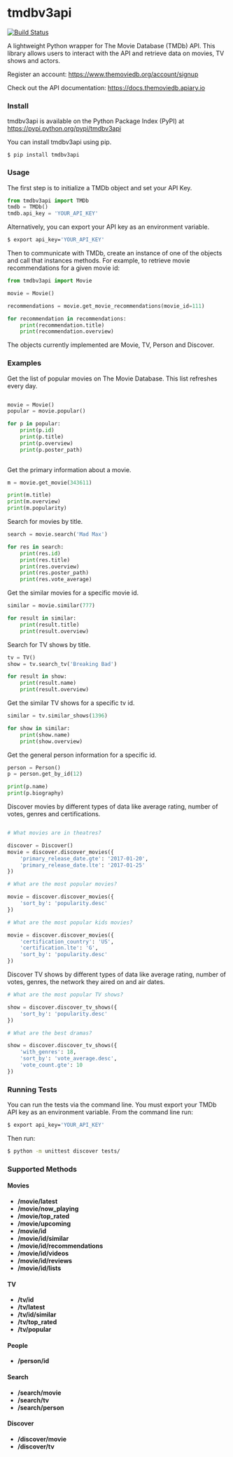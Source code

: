 # tmdbv3api

[![Build Status](https://travis-ci.org/AnthonyBloomer/tmdbv3api.svg?branch=master)](https://travis-ci.org/AnthonyBloomer/tmdbv3api)

A lightweight Python wrapper for The Movie Database (TMDb) API. This library allows users to interact with the API and retrieve data on movies, TV shows and actors. 

Register an account:
https://www.themoviedb.org/account/signup

Check out the API documentation: 
https://docs.themoviedb.apiary.io

### Install

tmdbv3api is available on the Python Package Index (PyPI) at https://pypi.python.org/pypi/tmdbv3api

You can install tmdbv3api using pip.

```
$ pip install tmdbv3api
```

### Usage

The first step is to initialize a TMDb object and set your API Key.

```python
from tmdbv3api import TMDb
tmdb = TMDb()
tmdb.api_key = 'YOUR_API_KEY'
```

Alternatively, you can export your API key as an environment variable.

```bash
$ export api_key='YOUR_API_KEY'
```

Then to communicate with TMDb, create an instance of one of the objects and call that instances methods. 
For example, to retrieve movie recommendations for a given movie id:

```python
from tmdbv3api import Movie

movie = Movie()

recommendations = movie.get_movie_recommendations(movie_id=111)

for recommendation in recommendations:
    print(recommendation.title)
    print(recommendation.overview)

```

The objects currently implemented are Movie, TV, Person and Discover.


### Examples

Get the list of popular movies on The Movie Database. This list refreshes every day.

```python

movie = Movie()
popular = movie.popular()

for p in popular:
    print(p.id)
    print(p.title)
    print(p.overview)
    print(p.poster_path)
            
```

Get the primary information about a movie.

```python
m = movie.get_movie(343611)

print(m.title)
print(m.overview)
print(m.popularity)
```

Search for movies by title.

```python
search = movie.search('Mad Max')

for res in search:
    print(res.id)
    print(res.title)
    print(res.overview)
    print(res.poster_path)
    print(res.vote_average)
```

Get the similar movies for a specific movie id.

```python
similar = movie.similar(777)

for result in similar:
    print(result.title)
    print(result.overview)
```

Search for TV shows by title.

```python
tv = TV()
show = tv.search_tv('Breaking Bad')

for result in show:
    print(result.name)
    print(result.overview)
```

Get the similar TV shows for a specific tv id.

```python
similar = tv.similar_shows(1396)

for show in similar:
    print(show.name)
    print(show.overview)
```

Get the general person information for a specific id.

```python
person = Person()
p = person.get_by_id(12)

print(p.name)
print(p.biography)
```

Discover movies by different types of data like average rating, number of votes, genres and certifications. 

```python

# What movies are in theatres?

discover = Discover()
movie = discover.discover_movies({
    'primary_release_date.gte': '2017-01-20',
    'primary_release_date.lte': '2017-01-25'
})

# What are the most popular movies?

movie = discover.discover_movies({
    'sort_by': 'popularity.desc'
})

# What are the most popular kids movies?

movie = discover.discover_movies({
    'certification_country': 'US',
    'certification.lte': 'G',
    'sort_by': 'popularity.desc'
})

```

Discover TV shows by different types of data like average rating, number of votes, genres, the network they aired on and air dates.

```python
# What are the most popular TV shows?

show = discover.discover_tv_shows({
    'sort_by': 'popularity.desc'
})

# What are the best dramas?

show = discover.discover_tv_shows({
    'with_genres': 18,
    'sort_by': 'vote_average.desc',
    'vote_count.gte': 10
})

```

### Running Tests

You can run the tests via the command line. You must export your TMDb API key as an environment variable. From the 
command line run:

```bash
$ export api_key='YOUR_API_KEY'
```

Then run:

```bash
$ python -m unittest discover tests/
```



### Supported Methods

#### Movies
- **/movie/latest** 
- **/movie/now_playing**
- **/movie/top_rated**
- **/movie/upcoming**
- **/movie/id**
- **/movie/id/similar**
- **/movie/id/recommendations**
- **/movie/id/videos**
- **/movie/id/reviews**
- **/movie/id/lists**


#### TV

- **/tv/id**
- **/tv/latest**
- **/tv/id/similar** 
- **/tv/top_rated**
- **/tv/popular**

#### People

- **/person/id**

#### Search

- **/search/movie**
- **/search/tv**
- **/search/person**

#### Discover

- **/discover/movie**
- **/discover/tv**
